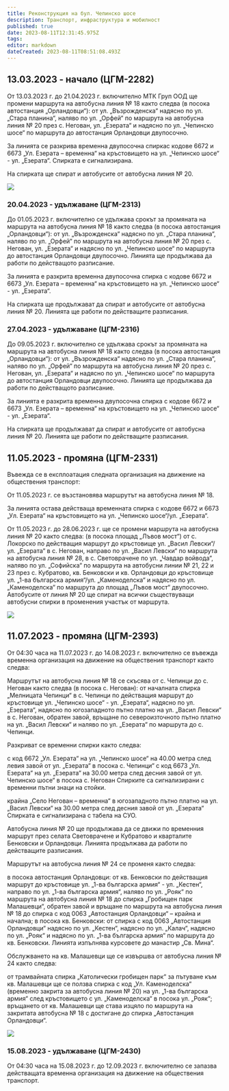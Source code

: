 ```yaml
---
title: Реконструкция на бул. Чепинско шосе
description: Транспорт, инфраструктура и мобилност
published: true
date: 2023-08-11T12:31:45.975Z
tags: 
editor: markdown
dateCreated: 2023-08-11T08:51:08.493Z
---
```


## 13.03.2023 - начало (ЦГМ-2282)
От 13.03.2023 г. до 21.04.2023 г. включително  МТК Груп ООД ще промени маршрута на автобусна линия № 18 както следва (в посока автостанция „Орландовци“): от ул. „Възрожденска“ надясно по ул. „Стара планина“, наляво по ул. „Орфей“ по маршрута на автобусна линия № 20 през с. Негован, ул. „Езерата“ и надясно по ул. „Чепинско шосе“ по маршрута до автостанция Орландовци двупосочно.

За линията се разкрива временна двупосочна спиркас кодове 6672 и 6673 „Ул. Езерата – временна“ на кръстовището на ул. „Чепинско шосе“ - ул. „Езерата“. Спирката е сигнализирана.

На спирката ще спират и автобусите от автобусна линия № 20.

<img src="https://drive.google.com/uc?id=1MEWxA4jhpdfT1bxx5hBHnfU3pvoit-4m">

### 20.04.2023 - удължаване (ЦГМ-2313)

До 01.05.2023 г. включително се удължава срокът за промяната на маршрута на автобусна линия № 18 както следва (в посока автостанция „Орландовци“): от ул. „Възрожденска“ надясно по ул. „Стара планина“, наляво по ул. „Орфей“ по маршрута на автобусна линия № 20 през с. Негован, ул. „Езерата“ и надясно по ул. „Чепинско шосе“ по маршрута до автостанция Орландовци двупосочно. Линията ще продължава да работи по действащото разписание.

За линията е разкрита временна двупосочна спирка с кодове 6672 и 6673 „Ул. Езерата – временна“ на кръстовището на ул. „Чепинско шосе“ - ул. „Езерата“.

На спирката ще продължават да спират и автобусите от автобусна линия № 20. Линията ще работи по действащите разписания.


### 27.04.2023 - удължаване (ЦГМ-2316)

До 09.05.2023 г. включително се удължава срокът за промяната на маршрута на автобусна линия № 18 както следва (в посока автостанция „Орландовци“): от ул. „Възрожденска“ надясно по ул. „Стара планина“, наляво по ул. „Орфей“ по маршрута на автобусна линия № 20 през с. Негован, ул. „Езерата“ и надясно по ул. „Чепинско шосе“ по маршрута до автостанция Орландовци двупосочно.  Линията ще продължава да работи по действащото разписание.

За линията е разкрита временна двупосочна спирка с кодове 6672 и 6673 „Ул. Езерата – временна“ на кръстовището на ул. „Чепинско шосе“ - ул. „Езерата“.

На спирката ще продължават да спират и автобусите от автобусна линия № 20. Линията ще работи по действащите разписания.


## 11.05.2023 - промяна (ЦГМ-2331)


Въвежда се в експлоатация следната организация на движение на обществения транспорт:

От 11.05.2023 г. се възстановява маршрутът на автобусна линия № 18.

За линията остава действаща временната спирка с кодове 6672 и 6673 „Ул. Езерата“ на кръстовището на ул. „Чепинско шосе“/ул. „Езерата“.

От 11.05.2023 г. до 28.06.2023 г. ще се промени маршрута на автобусна линия № 20 както следва: (в посока площад „Лъвов мост“) от с. Локорско по действащия маршрут до кръстовище ул. „Васил Левски“/ул. „Езерата“ в с. Негован, направо по ул. „Васил Левски“ по маршрута на автобусна линия № 28, в с. Световрачене по ул. „Чавдар войвода“, наляво по ул. „Софийска“ по маршрута на автобусни линии № 21, 22 и 23 през с. Кубратово, кв. Бенковски и кв. Орландовци до кръстовище ул. „1-ва българска армия“/ул. „Каменоделска“ и надясно по ул. „Каменоделска“ по маршрута до площад „Лъвов мост“  двупосочно. Автобусите от линия № 20 ще спират на всички съществуващи автобусни спирки в променения участък от маршрута.



<img src="https://drive.google.com/uc?id=1wxwhYFgVL9_yY_3N87zMXfvfrvhnPAbP">



## 11.07.2023 - промяна (ЦГМ-2393)



От 04:30 часа на 11.07.2023 г. до 14.08.2023 г. включително се въвежда временна организация на движение на обществения транспорт както следва:

Маршрутът на автобусна линия № 18 се скъсява от с. Чепинци до с. Негован както следва (в посока с. Негован): от началната спирка „Мелницата Чепинци“ в с. Чепинци по действащия маршрут до кръстовище ул. „Чепинско шосе“ - ул. „Езерата“, надясно по ул. „Езерата“, надясно по югозападното пътно платно на ул. „Васил Левски“ в с. Негован, обратен завой, връщане по североизточното пътно платно на ул. „Васил Левски“ и наляво по ул. „Езерата“ по маршрута до с. Чепинци.

Разкриват се временни спирки както следва:

с код  6672 „Ул. Езерата“ на ул. „Чепинско шосе“ на 40.00 метра след левия завой от ул. „Езерата“ в посока с. Чепинци“
с код  6673 „Ул. Езерата“ на ул. „Езерата“ на 30.00 метра след десния завой от ул. Чепинско шосе“ в посока с. Негован
Спирките са сигнализирани с временни пътни знаци на стойки.

крайна „Село Негован – временна“ в югозападното пътно платно на ул. „Васил Левски“ на 30.00 метра след десния завой от ул. „Езерата“
Спирката е сигнализирана с табела на СУО.

Автобусна линия № 20 ще продължава да се движи по временния маршрут през селата Световрачене и Кубратово и кварталите Бенковски и Орландовци. Линията продължава да работи по действащите разписания.

Маршрутът на автобусна линия № 24 се променя както следва:

в посока автостанция Орландовци: от кв. Бенковски по действащия маршрут до кръстовище ул. „1-ва българска армия“ - ул. „Кестен“, направо по ул. „1-ва българска армия“, наляво по ул. „Рояк“ по маршрута на автобусна линия № 18 до спирка „Гробищен парк Малашевци“, обратен завой и връщане по маршрута на автобусна линия № 18 до спирка с код 0063 „Автостанция Орландовци“ – крайна и начална;
в посока кв. Бенковски: от спирка с код 0063 „Автостанция Орландовци“ надясно по ул. „Кестен“, надясно по ул. „Калач“, надясно по ул. „Рояк“ и надясно по ул. „1-ва българска армия“ по маршрута до кв. Бенковски.
Линията изпълнява курсовете до манастир „Св. Мина“.

Обслужването на кв. Малашевци ще се извършва от автобусна линия № 24 както следва:

от трамвайната спирка „Католически гробищен парк“ за пътуване към кв. Малашевци ще се ползва спирка с код „Ул. Каменоделска“ (временно закрита за автобусна линия № 20) на ул. „1-ва българска армия“ след кръстовището с ул. „Каменоделска“ в посока ул. „Рояк“;
връщането от кв. Малашевци ще става изцяло по маршрута на закритата автобусна № 18 с достигане до спирка „Автостанция Орландовци“.


<img src="https://drive.google.com/uc?id=1JzC2L4UgjnjsyZxk1cvl1JC7yALlcEma">

### 15.08.2023 - удължаване (ЦГМ-2430)
От 04:30 часа на 15.08.2023 г. до 12.09.2023 г. включително се запазва действащата временна организация на движение на обществения транспорт.